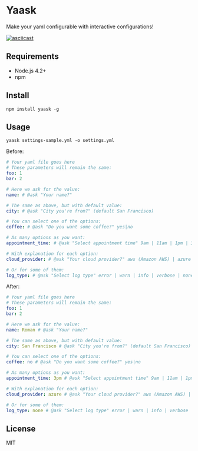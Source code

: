 # Yaask

Make your yaml configurable with interactive configurations!

[![asciicast](https://asciinema.org/a/jbcOHi5hLfHHhYK1wR8wBleSN.png)](https://asciinema.org/a/jbcOHi5hLfHHhYK1wR8wBleSN)

## Requirements

* Node.js 4.2+
* npm

## Install

```
npm install yaask -g
```

## Usage

```
yaask settings-sample.yml -o settings.yml
```

Before:

```yaml
# Your yaml file goes here
# These parameters will remain the same:
foo: 1
bar: 2

# Here we ask for the value:
name: # @ask "Your name?"

# The same as above, but with default value:
city: # @ask "City you're from?" (default San Francisco)

# You can select one of the options:
coffee: # @ask "Do you want some coffee?" yes|no

# As many options as you want:
appointment_time: # @ask "Select appointment time" 9am | 11am | 1pm | 3pm | 5pm

# With explanation for each option:
cloud_provider: # @ask "Your cloud provider?" aws (Amazon AWS) | azure (Microsoft Azure) | gloud (Google Cloud)

# Or for some of them:
log_type: # @ask "Select log type" error | warn | info | verbose | none (I don't need any logging)
```

After:

```yaml
# Your yaml file goes here
# These parameters will remain the same:
foo: 1
bar: 2

# Here we ask for the value:
name: Roman # @ask "Your name?"

# The same as above, but with default value:
city: San Francisco # @ask "City you're from?" (default San Francisco)

# You can select one of the options:
coffee: no # @ask "Do you want some coffee?" yes|no

# As many options as you want:
appointment_time: 3pm # @ask "Select appointment time" 9am | 11am | 1pm | 3pm | 5pm

# With explanation for each option:
cloud_provider: azure # @ask "Your cloud provider?" aws (Amazon AWS) | azure (Microsoft Azure) | gloud (Google Cloud)

# Or for some of them:
log_type: none # @ask "Select log type" error | warn | info | verbose | none (I don't need any logging)
```

## License

MIT
